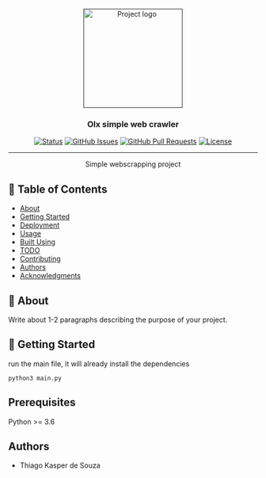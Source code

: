 <p align="center">
  <a href="" rel="noopener">
 <img width=200px height=200px src="https://www.bestproxyreviews.com/wp-content/uploads/2022/07/Top-Online-Web-Crawler-Tools.jpg" alt="Project logo"></a>
</p>

<h3 align="center">Olx simple web crawler</h3>

<div align="center">

[![Status](https://img.shields.io/badge/status-active-success.svg)]()
[![GitHub Issues](https://img.shields.io/github/issues/kylelobo/The-Documentation-Compendium.svg)](https://github.com/kylelobo/The-Documentation-Compendium/issues)
[![GitHub Pull Requests](https://img.shields.io/github/issues-pr/kylelobo/The-Documentation-Compendium.svg)](https://github.com/kylelobo/The-Documentation-Compendium/pulls)
[![License](https://img.shields.io/badge/license-GPL-3.0-blue.svg)](/LICENSE)

</div>

---

<p align="center"> Simple webscrapping project
    <br> 
</p>

## 📝 Table of Contents

- [About](#about)
- [Getting Started](#getting_started)
- [Deployment](#deployment)
- [Usage](#usage)
- [Built Using](#built_using)
- [TODO](../TODO.md)
- [Contributing](../CONTRIBUTING.md)
- [Authors](#authors)
- [Acknowledgments](#acknowledgement)

## 🧐 About <a name = "about"></a>

Write about 1-2 paragraphs describing the purpose of your project.

## 🏁 Getting Started <a name = "getting_started"></a>

run the main file, it will already install the dependencies
```
python3 main.py
```

## Prerequisites
Python >= 3.6

## Authors
- Thiago Kasper de Souza